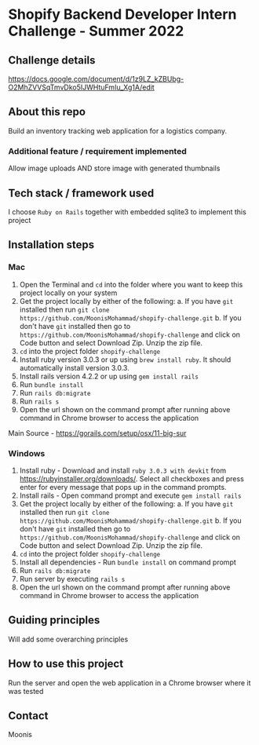 # Shopify Backend Developer Intern Challenge - Summer 2022

## Challenge details

https://docs.google.com/document/d/1z9LZ_kZBUbg-O2MhZVVSqTmvDko5IJWHtuFmIu_Xg1A/edit

## About this repo

Build an inventory tracking web application for a logistics company.

### Additional feature / requirement implemented

Allow image uploads AND store image with generated thumbnails

## Tech stack / framework used

I choose ```Ruby on Rails``` together with embedded sqlite3 to implement this project

## Installation steps

### Mac

1. Open the Terminal and ``cd`` into the folder where you want to keep this project locally on your system
2. Get the project locally by either of the following:
    a. If you have ```git``` installed then run ```git clone https://github.com/MoonisMohammad/shopify-challenge.git```
    b. If you don't have ```git``` installed then go to ```https://github.com/MoonisMohammad/shopify-challenge``` and click on Code button and select Download Zip. Unzip the zip file.
3. ```cd``` into the project folder ```shopify-challenge```
4. Install ruby version 3.0.3 or up using ```brew install ruby```. It should automatically install version 3.0.3.
5. Install rails version 4.2.2 or up using ```gem install rails```
6. Run ```bundle install```
7. Run ```rails db:migrate```
8. Run ```rails s```
9. Open the url shown on the command prompt after running above command in Chrome browser to access the application

Main Source - https://gorails.com/setup/osx/11-big-sur

### Windows

1. Install ruby - Download and install ```ruby 3.0.3 with devkit``` from https://rubyinstaller.org/downloads/. Select all checkboxes and press enter for every message that pops up in the command prompts.
2. Install rails - Open command prompt and execute ```gem install rails```
3. Get the project locally by either of the following:
    a. If you have ```git``` installed then run ```git clone https://github.com/MoonisMohammad/shopify-challenge.git```
    b. If you don't have ```git``` installed then go to ```https://github.com/MoonisMohammad/shopify-challenge``` and click on Code button and select Download Zip. Unzip the zip file.
4. ```cd``` into the project folder ```shopify-challenge```
5. Install all dependencies - Run ```bundle install``` on command prompt
6. Run ```rails db:migrate```
7. Run server by executing ```rails s```
8. Open the url shown on the command prompt after running above command in Chrome browser to access the application

## Guiding principles

Will add some overarching principles

## How to use this project

Run the server and open the web application in a Chrome browser where it was tested

## Contact

Moonis

